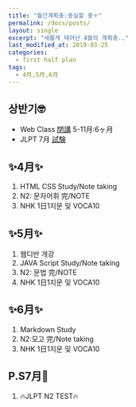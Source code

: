 ```yaml
---
title: "월간계획충:충실할 충ㅜ"
permalink: /docs/posts/
layout: single
excerpt: "새롭게 태어난 4월의 계획충.."
last_modified_at: 2019-03-25
categories:
  - first half plan
tags:
  - 4月,5月,6月
---
```

## 상반기🤓
<html>
<head>
<ul>
<li>Web Class <a target="_blank" href="https://ja.dict.naver.com/entry/jk/JK000000079423.nhn" title="종강:へいこう"> 閉講</a> 5-11月:6ヶ月</li>
<li>JLPT 7月 <a target="_blank" href="https://ja.dict.naver.com/entry/jk/JK000000036611.nhn" title="시험:しけん"> 試験</a></li>
</ul>
</head>

<body>
<h2>✨4月✨</h2>
<ol>
<li>HTML CSS Study/Note taking</li>
<li>N2: 문자어휘 完/NOTE</li>
<li>NHK 1日1지문 및 VOCA10</li>
</ol>

<h2>✨5月✨</h2>
<ol>
<li>웹디반 개강</li>
<li>JAVA Script Study/Note taking</li>
<li>N2: 문법 完/NOTE</li>
<li>NHK 1日1지문 및 VOCA10</li>
</ol>

<h2>✨6月✨</h2>
<ol>
<li>Markdown Study</li>
<li>N2:모고 完/Note taking</li>
<li>NHK 1日1지문 및 VOCA10</li>
</ol>

<h2>P.S7月🚀</h2>
<ol>
<li>🔥JLPT N2 TEST🔥</li>
</ol>

</body>
</html>